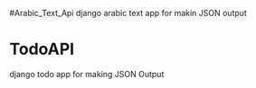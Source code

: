 #Arabic_Text_Api
django arabic text app for makin JSON output


# TodoAPI
django todo app for making JSON Output

